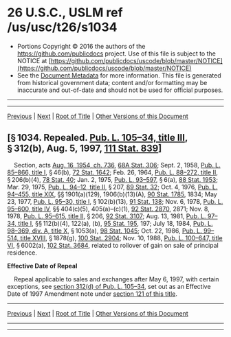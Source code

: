 ---
---

# 26 U.S.C., USLM ref /us/usc/t26/s1034

* Portions Copyright © 2016 the authors of the https://github.com/publicdocs project.
  Use of this file is subject to the NOTICE at [https://github.com/publicdocs/uscode/blob/master/NOTICE](https://github.com/publicdocs/uscode/blob/master/NOTICE)
* See the [Document Metadata](././../../../../../../..//README.md) for more information.
  This file is generated from historical government data; content and/or formatting may be inaccurate and out-of-date and should not be used for official purposes.

----------
----------

[Previous](./../../../../../../..//us/usc/t26/stA/ch1/schO/ptIII/m__us_usc_t26_s1033.md) | [Next](./../../../../../../..//us/usc/t26/stA/ch1/schO/ptIII/m__us_usc_t26_s1035.md) | [Root of Title](./../../../../../../../) | [Other Versions of this Document](https://publicdocs.github.io/go/links?ns=uslm&ref=%2Fus%2Fusc%2Ft26%2Fs1034)

## \[§ 1034. Repealed. [Pub. L. 105–34, title III][/us/pl/105/34/tIII], § 312(b), Aug. 5, 1997, [111 Stat. 839][/us/stat/111/839]\]

    Section, acts [Aug. 16, 1954, ch. 736][/us/act/1954-08-16/ch736], [68A Stat. 306][/us/stat/68A/306]; Sept. 2, 1958, [Pub. L. 85–866, title I][/us/pl/85/866/tI], § 46(b), [72 Stat. 1642][/us/stat/72/1642]; Feb. 26, 1964, [Pub. L. 88–272, title II][/us/pl/88/272/tII], § 206(b)(4), [78 Stat. 40][/us/stat/78/40]; Jan. 2, 1975, [Pub. L. 93–597][/us/pl/93/597], § 6(a), [88 Stat. 1953][/us/stat/88/1953]; Mar. 29, 1975, [Pub. L. 94–12, title II][/us/pl/94/12/tII], § 207, [89 Stat. 32][/us/stat/89/32]; Oct. 4, 1976, [Pub. L. 94–455, title XIX][/us/pl/94/455/tXIX], §§ 1901(a)(129), 1906(b)(13)(A), [90 Stat. 1785][/us/stat/90/1785], 1834; May 23, 1977, [Pub. L. 95–30, title I][/us/pl/95/30/tI], § 102(b)(13), [91 Stat. 138][/us/stat/91/138]; Nov. 6, 1978, [Pub. L. 95–600, title IV][/us/pl/95/600/tIV], §§ 404(c)(5), 405(a)–(c)(1), [92 Stat. 2870][/us/stat/92/2870], 2871; Nov. 8, 1978, [Pub. L. 95–615, title II][/us/pl/95/615/tII], § 206, [92 Stat. 3107][/us/stat/92/3107]; Aug. 13, 1981, [Pub. L. 97–34, title I][/us/pl/97/34/tI], §§ 112(b)(4), 122(a), (b), [95 Stat. 195][/us/stat/95/195], 197; July 18, 1984, [Pub. L. 98–369, div. A, title X][/us/pl/98/369/dA/tX], § 1053(a), [98 Stat. 1045][/us/stat/98/1045]; Oct. 22, 1986, [Pub. L. 99–514, title XVIII][/us/pl/99/514/tXVIII], § 1878(g), [100 Stat. 2904][/us/stat/100/2904]; Nov. 10, 1988, [Pub. L. 100–647, title VI][/us/pl/100/647/tVI], § 6002(a), [102 Stat. 3684][/us/stat/102/3684], related to rollover of gain on sale of principal residence.

 __Effective Date of Repeal__ 

    Repeal applicable to sales and exchanges after May 6, 1997, with certain exceptions, see [section 312(d) of Pub. L. 105–34][/us/pl/105/34/s312/d], set out as an Effective Date of 1997 Amendment note under [section 121 of this title][/us/usc/t26/s121].

----------

[Previous](./../../../../../../..//us/usc/t26/stA/ch1/schO/ptIII/m__us_usc_t26_s1033.md) | [Next](./../../../../../../..//us/usc/t26/stA/ch1/schO/ptIII/m__us_usc_t26_s1035.md) | [Root of Title](./../../../../../../../) | [Other Versions of this Document](https://publicdocs.github.io/go/links?ns=uslm&ref=%2Fus%2Fusc%2Ft26%2Fs1034)

----------
----------

[/us/pl/105/34/tIII]: https://publicdocs.github.io/go/links?ns=uslm&ref=%2Fus%2Fpl%2F105%2F34%2FtIII
[/us/stat/111/839]: https://publicdocs.github.io/go/links?ns=uslm&ref=%2Fus%2Fstat%2F111%2F839
[/us/act/1954-08-16/ch736]: https://publicdocs.github.io/go/links?ns=uslm&ref=%2Fus%2Fact%2F1954-08-16%2Fch736
[/us/stat/68A/306]: https://publicdocs.github.io/go/links?ns=uslm&ref=%2Fus%2Fstat%2F68A%2F306
[/us/pl/85/866/tI]: https://publicdocs.github.io/go/links?ns=uslm&ref=%2Fus%2Fpl%2F85%2F866%2FtI
[/us/stat/72/1642]: https://publicdocs.github.io/go/links?ns=uslm&ref=%2Fus%2Fstat%2F72%2F1642
[/us/pl/88/272/tII]: https://publicdocs.github.io/go/links?ns=uslm&ref=%2Fus%2Fpl%2F88%2F272%2FtII
[/us/stat/78/40]: https://publicdocs.github.io/go/links?ns=uslm&ref=%2Fus%2Fstat%2F78%2F40
[/us/pl/93/597]: https://publicdocs.github.io/go/links?ns=uslm&ref=%2Fus%2Fpl%2F93%2F597
[/us/stat/88/1953]: https://publicdocs.github.io/go/links?ns=uslm&ref=%2Fus%2Fstat%2F88%2F1953
[/us/pl/94/12/tII]: https://publicdocs.github.io/go/links?ns=uslm&ref=%2Fus%2Fpl%2F94%2F12%2FtII
[/us/stat/89/32]: https://publicdocs.github.io/go/links?ns=uslm&ref=%2Fus%2Fstat%2F89%2F32
[/us/pl/94/455/tXIX]: https://publicdocs.github.io/go/links?ns=uslm&ref=%2Fus%2Fpl%2F94%2F455%2FtXIX
[/us/stat/90/1785]: https://publicdocs.github.io/go/links?ns=uslm&ref=%2Fus%2Fstat%2F90%2F1785
[/us/pl/95/30/tI]: https://publicdocs.github.io/go/links?ns=uslm&ref=%2Fus%2Fpl%2F95%2F30%2FtI
[/us/stat/91/138]: https://publicdocs.github.io/go/links?ns=uslm&ref=%2Fus%2Fstat%2F91%2F138
[/us/pl/95/600/tIV]: https://publicdocs.github.io/go/links?ns=uslm&ref=%2Fus%2Fpl%2F95%2F600%2FtIV
[/us/stat/92/2870]: https://publicdocs.github.io/go/links?ns=uslm&ref=%2Fus%2Fstat%2F92%2F2870
[/us/pl/95/615/tII]: https://publicdocs.github.io/go/links?ns=uslm&ref=%2Fus%2Fpl%2F95%2F615%2FtII
[/us/stat/92/3107]: https://publicdocs.github.io/go/links?ns=uslm&ref=%2Fus%2Fstat%2F92%2F3107
[/us/pl/97/34/tI]: https://publicdocs.github.io/go/links?ns=uslm&ref=%2Fus%2Fpl%2F97%2F34%2FtI
[/us/stat/95/195]: https://publicdocs.github.io/go/links?ns=uslm&ref=%2Fus%2Fstat%2F95%2F195
[/us/pl/98/369/dA/tX]: https://publicdocs.github.io/go/links?ns=uslm&ref=%2Fus%2Fpl%2F98%2F369%2FdA%2FtX
[/us/stat/98/1045]: https://publicdocs.github.io/go/links?ns=uslm&ref=%2Fus%2Fstat%2F98%2F1045
[/us/pl/99/514/tXVIII]: https://publicdocs.github.io/go/links?ns=uslm&ref=%2Fus%2Fpl%2F99%2F514%2FtXVIII
[/us/stat/100/2904]: https://publicdocs.github.io/go/links?ns=uslm&ref=%2Fus%2Fstat%2F100%2F2904
[/us/pl/100/647/tVI]: https://publicdocs.github.io/go/links?ns=uslm&ref=%2Fus%2Fpl%2F100%2F647%2FtVI
[/us/stat/102/3684]: https://publicdocs.github.io/go/links?ns=uslm&ref=%2Fus%2Fstat%2F102%2F3684
[/us/pl/105/34/s312/d]: https://publicdocs.github.io/go/links?ns=uslm&ref=%2Fus%2Fpl%2F105%2F34%2Fs312%2Fd
[/us/usc/t26/s121]: https://publicdocs.github.io/go/links?ns=uslm&ref=%2Fus%2Fusc%2Ft26%2Fs121


